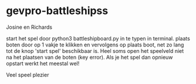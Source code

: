 # gevpro-battleshipss
Josine en Richards

start het spel door python3 battleshipboard.py in te typen in terminal.
plaats boten door op 1 vakje te klikken en vervolgens op plaats boot, net zo lang tot de knop 'start spel' beschikbaar is.
Heel soms open het speelveld  niet na het plaatsen van de boten (key error). Als je het spel dan opnieuw opstart werkt het meestal wel!

Veel speel plezier
